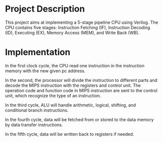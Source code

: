 # Project Description
This project aims at implementing a 5-stage pipeline CPU using Verilog. The CPU contains five stages: Instruction Fetching (IF), Instruction Decoding (ID), Executing (EX), Memory Access (MEM), and Write Back (WB). 

# Implementation

In the first clock cycle, the CPU read one instruction in the instruction memory with the
new given pc address. <br/>

In the second, the processor will divide the instruction to different
parts and decode the MIPS instruction with the registers and control unit. The operation
code and function code in MIPS instruction are sent to the control unit, which recognize
the type of an instruction. <br/>

In the third cycle, ALU will handle arithmetic, logical, shifting,
and conditional branch instructions. <br/>

In the fourth cycle, data will be fetched from or
stored to the data memory by data transfer instructions. <br/>

In the fifth cycle, data will be
written back to registers if needed. <br/>
